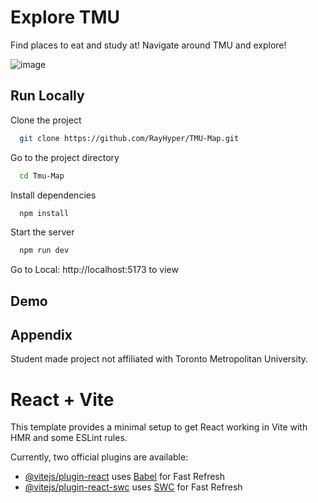 
# Explore TMU

Find places to eat and study at!
Navigate around TMU and explore!

![image](https://github.com/RayHyper/TMU-Map/assets/74573089/5565f905-d407-4452-a271-11029f119668)


## Run Locally

Clone the project

```bash
  git clone https://github.com/RayHyper/TMU-Map.git
```

Go to the project directory

```bash
  cd Tmu-Map
```

Install dependencies

```bash
  npm install
```

Start the server

```bash
  npm run dev
```

Go to Local: http://localhost:5173 to view


## Demo




## Appendix

Student made project not affiliated with Toronto Metropolitan University.


# React + Vite

This template provides a minimal setup to get React working in Vite with HMR and some ESLint rules.

Currently, two official plugins are available:

- [@vitejs/plugin-react](https://github.com/vitejs/vite-plugin-react/blob/main/packages/plugin-react/README.md) uses [Babel](https://babeljs.io/) for Fast Refresh
- [@vitejs/plugin-react-swc](https://github.com/vitejs/vite-plugin-react-swc) uses [SWC](https://swc.rs/) for Fast Refresh
